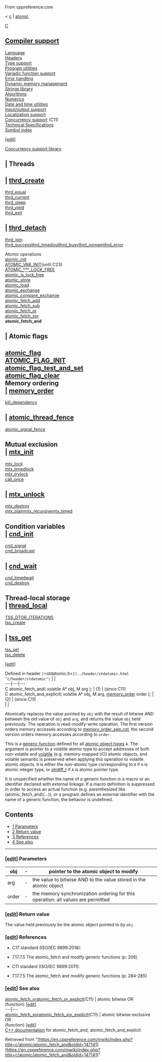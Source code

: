 From cppreference.com

< [c](../../c.html "c")‎ | [atomic](../atomic.html "c/atomic")

[ C](../../c.html "c")

[Compiler support](../compiler_support.html "c/compiler support")  
---  
[Language](../language.html "c/language")  
[Headers](../header.html "c/header")  
[Type support](../types.html "c/types")  
[Program utilities](../program.html "c/program")  
[Variadic function support](../variadic.html "c/variadic")  
[Error handling](../error.html "c/error")  
[Dynamic memory management](../memory.html "c/memory")  
[Strings library](../string.html "c/string")  
[Algorithms](../algorithm.html "c/algorithm")  
[Numerics](../numeric.html "c/numeric")  
[Date and time utilities](../chrono.html "c/chrono")  
[Input/output support](../io.html "c/io")  
[Localization support](../locale.html "c/locale")  
[Concurrency support](../thread.html "c/thread") (C11)  
[Technical Specifications](../experimental.html "c/experimental")  
[Symbol index](../index.html "c/symbol index")  
  
[[edit]](https://en.cppreference.com/mwiki/index.php?title=Template:c/navbar_content&action=edit)

[ Concurrency support library](../thread.html "c/thread")

|  Threads  
---  
| [thrd_create](../thread/thrd_create.html "c/thread/thrd create")  
---  
[thrd_equal](../thread/thrd_equal.html "c/thread/thrd equal")  
[thrd_current](../thread/thrd_current.html "c/thread/thrd current")  
[thrd_sleep](../thread/thrd_sleep.html "c/thread/thrd sleep")  
[thrd_yield](../thread/thrd_yield.html "c/thread/thrd yield")  
[thrd_exit](../thread/thrd_exit.html "c/thread/thrd exit")  
  
| [thrd_detach](../thread/thrd_detach.html "c/thread/thrd detach")  
---  
[thrd_join](../thread/thrd_join.html "c/thread/thrd join")  
[thrd_successthrd_timedoutthrd_busythrd_nomemthrd_error](../thread/thrd_errors.html "c/thread/thrd errors")  
  
Atomic operations  
[atomic_init](atomic_init.html "c/atomic/atomic init")  
[ATOMIC_VAR_INIT](ATOMIC_VAR_INIT.html "c/atomic/ATOMIC VAR INIT")(until C23)  
[ATOMIC_***_LOCK_FREE](ATOMIC_LOCK_FREE_consts.html "c/atomic/ATOMIC LOCK FREE consts")  
[atomic_is_lock_free](atomic_is_lock_free.html "c/atomic/atomic is lock free")  
[atomic_store](atomic_store.html "c/atomic/atomic store")  
[atomic_load](atomic_load.html "c/atomic/atomic load")  
[atomic_exchange](atomic_exchange.html "c/atomic/atomic exchange")  
[atomic_compare_exchange](atomic_compare_exchange.html "c/atomic/atomic compare exchange")  
[atomic_fetch_add](atomic_fetch_add.html "c/atomic/atomic fetch add")  
[atomic_fetch_sub](atomic_fetch_sub.html "c/atomic/atomic fetch sub")  
[atomic_fetch_or](atomic_fetch_or.html "c/atomic/atomic fetch or")  
[atomic_fetch_xor](atomic_fetch_xor.html "c/atomic/atomic fetch xor")  
**atomic_fetch_and**  
  
|  Atomic flags  
---  
[atomic_flag](atomic_flag.html "c/atomic/atomic flag")  
[ATOMIC_FLAG_INIT](ATOMIC_FLAG_INIT.html "c/atomic/ATOMIC FLAG INIT")  
[atomic_flag_test_and_set](atomic_flag_test_and_set.html "c/atomic/atomic flag test and set")  
[atomic_flag_clear](atomic_flag_clear.html "c/atomic/atomic flag clear")  
Memory ordering  
| [memory_order](memory_order.html "c/atomic/memory order")  
---  
[kill_dependency](kill_dependency.html "c/atomic/kill dependency")  
  
| [atomic_thread_fence](atomic_thread_fence.html "c/atomic/atomic thread fence")  
---  
[atomic_signal_fence](atomic_signal_fence.html "c/atomic/atomic signal fence")  
  
Mutual exclusion  
| [mtx_init](../thread/mtx_init.html "c/thread/mtx init")  
---  
[mtx_lock](../thread/mtx_lock.html "c/thread/mtx lock")  
[mtx_timedlock](../thread/mtx_timedlock.html "c/thread/mtx timedlock")  
[mtx_trylock](../thread/mtx_trylock.html "c/thread/mtx trylock")  
[call_once](../thread/ONCE_FLAG_INIT.html "c/thread/call once")  
  
| [mtx_unlock](../thread/mtx_unlock.html "c/thread/mtx unlock")  
---  
[mtx_destroy](../thread/mtx_destroy.html "c/thread/mtx destroy")  
[mtx_plainmtx_recursivemtx_timed](../thread/mtx_types.html "c/thread/mtx types")  
  
Condition variables  
| [cnd_init](../thread/cnd_init.html "c/thread/cnd init")  
---  
[cnd_signal](../thread/cnd_signal.html "c/thread/cnd signal")  
[cnd_broadcast](../thread/cnd_broadcast.html "c/thread/cnd broadcast")  
  
| [cnd_wait](../thread/cnd_wait.html "c/thread/cnd wait")  
---  
[cnd_timedwait](../thread/cnd_timedwait.html "c/thread/cnd timedwait")  
[cnd_destroy](../thread/cnd_destroy.html "c/thread/cnd destroy")  
  
Thread-local storage  
| [thread_local](../thread/thread_local.html "c/thread/thread local")  
---  
[TSS_DTOR_ITERATIONS](../thread/TSS_DTOR_ITERATIONS.html "c/thread/TSS DTOR ITERATIONS")  
[tss_create](../thread/tss_create.html "c/thread/tss create")  
  
| [tss_get](../thread/tss_get.html "c/thread/tss get")  
---  
[tss_set](../thread/tss_set.html "c/thread/tss set")  
[tss_delete](../thread/tss_delete.html "c/thread/tss delete")  
  
[[edit]](https://en.cppreference.com/mwiki/index.php?title=Template:c/thread/navbar_content&action=edit)

Defined in header `[`<stdatomic.h>`](../header/stdatomic.html "c/header/stdatomic")` |  |   
---|---|---  
C atomic_fetch_and( volatile A* obj, M arg ); |  (1)  |  (since C11)  
C atomic_fetch_and_explicit( volatile A* obj, M arg, [memory_order](memory_order.html) order ); |  (2)  |  (since C11)  
| |   
  
Atomically replaces the value pointed by `obj` with the result of bitwise AND between the old value of `obj` and `arg`, and returns the value `obj` held previously. The operation is read-modify-write operation. The first version orders memory accesses according to [memory_order_seq_cst](memory_order.html "c/atomic/memory order"), the second version orders memory accesses according to `order`. 

This is a [generic function](../language/generic.html "c/language/generic") defined for all [atomic object types](../language/atomic.html "c/language/atomic") `A`. The argument is pointer to a volatile atomic type to accept addresses of both non-volatile and [volatile](../language/volatile.html "c/language/volatile") (e.g. memory-mapped I/O) atomic objects, and volatile semantic is preserved when applying this operation to volatile atomic objects. `M` is either the non-atomic type corresponding to `A` if `A` is atomic integer type, or [ptrdiff_t](../types/ptrdiff_t.html "c/types/ptrdiff t") if `A` is atomic pointer type. 

It is unspecified whether the name of a generic function is a macro or an identifier declared with external linkage. If a macro definition is suppressed in order to access an actual function (e.g. parenthesized like (atomic_fetch_and)(...)), or a program defines an external identifier with the name of a generic function, the behavior is undefined. 

## Contents

  * [1 Parameters](atomic_fetch_and.html#Parameters)
  * [2 Return value](atomic_fetch_and.html#Return_value)
  * [3 References](atomic_fetch_and.html#References)
  * [4 See also](atomic_fetch_and.html#See_also)

  
---  
  
### [[edit](https://en.cppreference.com/mwiki/index.php?title=c/atomic/atomic_fetch_and&action=edit&section=1 "Edit section: Parameters")] Parameters

obj  |  \-  |  pointer to the atomic object to modify   
---|---|---  
arg  |  \-  |  the value to bitwise AND to the value stored in the atomic object   
order  |  \-  |  the memory synchronization ordering for this operation: all values are permitted   
  
### [[edit](https://en.cppreference.com/mwiki/index.php?title=c/atomic/atomic_fetch_and&action=edit&section=2 "Edit section: Return value")] Return value

The value held previously be the atomic object pointed to by `obj`. 

### [[edit](https://en.cppreference.com/mwiki/index.php?title=c/atomic/atomic_fetch_and&action=edit&section=3 "Edit section: References")] References

  * C17 standard (ISO/IEC 9899:2018): 



    

  * 7.17.7.5 The atomic_fetch and modify generic functions (p: 208) 



  * C11 standard (ISO/IEC 9899:2011): 



    

  * 7.17.7.5 The atomic_fetch and modify generic functions (p: 284-285) 



### [[edit](https://en.cppreference.com/mwiki/index.php?title=c/atomic/atomic_fetch_and&action=edit&section=4 "Edit section: See also")] See also

[ atomic_fetch_oratomic_fetch_or_explicit](atomic_fetch_or.html "c/atomic/atomic fetch or")(C11) |  atomic bitwise OR   
(function) [[edit]](https://en.cppreference.com/mwiki/index.php?title=Template:c/atomic/dsc_atomic_fetch_or&action=edit)  
---|---  
[ atomic_fetch_xoratomic_fetch_xor_explicit](atomic_fetch_xor.html "c/atomic/atomic fetch xor")(C11) |  atomic bitwise exclusive OR   
(function) [[edit]](https://en.cppreference.com/mwiki/index.php?title=Template:c/atomic/dsc_atomic_fetch_xor&action=edit)  
[C++ documentation](../../cpp/atomic/atomic_fetch_and.html "cpp/atomic/atomic fetch and") for atomic_fetch_and, atomic_fetch_and_explicit  
  
Retrieved from "[https://en.cppreference.com/mwiki/index.php?title=c/atomic/atomic_fetch_and&oldid=147141](https://en.cppreference.com/mwiki/index.php?title=c/atomic/atomic_fetch_and&oldid=147141)" 
